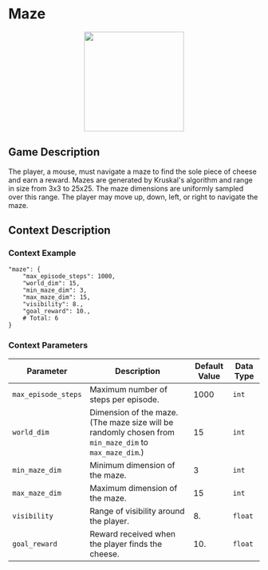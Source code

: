 # Maze

<div style="text-align:center">
    <img src="https://raw.githubusercontent.com/openai/procgen/master/screenshots/maze.png" width="200px">
</div>

## Game Description
The player, a mouse, must navigate a maze to find the sole piece of cheese and earn a reward. Mazes are generated by Kruskal's algorithm and range in size from 3x3 to 25x25. The maze dimensions are uniformly sampled over this range. The player may move up, down, left, or right to navigate the maze.


## Context Description

### Context Example
```
"maze": {
    "max_episode_steps": 1000,
    "world_dim": 15,
    "min_maze_dim": 3,
    "max_maze_dim": 15,
    "visibility": 8.,
    "goal_reward": 10.,
    # Total: 6
}

```

### Context Parameters
| Parameter | Description | Default Value | Data Type |
|-----------|-------------|---------------|-----------|
|`max_episode_steps`| Maximum number of steps per episode. | 1000 | `int` |
|`world_dim`| Dimension of the maze. (The maze size will be randomly chosen from `min_maze_dim` to `max_maze_dim`.) | 15 | `int` |
|`min_maze_dim`| Minimum dimension of the maze. | 3 | `int` |
|`max_maze_dim`| Maximum dimension of the maze. | 15 | `int` |
|`visibility`| Range of visibility around the player. | 8. | `float` |
|`goal_reward`| Reward received when the player finds the cheese. | 10. | `float` |
